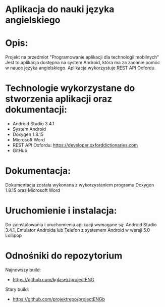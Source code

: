 # Aplikacja do nauki języka angielskiego

# Opis:
Projekt na przedmiot "Programowanie aplikacji dla technologii mobilnych" Jest to aplikacja dostępna na system Android, która ma za zadanie pomóc w nauce języka angielskiego.
Aplikacja wykorzystuje REST API Oxfordu.

# Technologie wykorzystane do stworzenia aplikacji oraz dokumentacji:
- Android Studio 3.4.1
- System Android
- Doxygen 1.8.15
- Microsoft Word
- REST API Oxfordu: https://developer.oxforddictionaries.com
- GitHub

# Dokumentacja:
Dokumentacja została wykonana z wykorzystaniem programu Doxygen 1.8.15 oraz Microsoft Word

# Uruchomienie i instalacja:
Do zainstalowania i uruchomienia aplikacji wymagane są: Android Studio 3.4.1, Emulator Androida lub Telefon z systemem Android w wersji 5.0 Lollipop

# Odnośniki do repozytorium
Najnowszy build:
- https://github.com/kglasek/projectENG

Stary build:
- https://github.com/projektrepo/projectENGb
